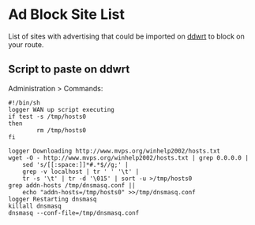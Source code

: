 # Ad Block Site List
List of sites with advertising that could be imported on [ddwrt] to block on your route.

## Script to paste on ddwrt

Administration > Commands:

```
#!/bin/sh
logger WAN up script executing
if test -s /tmp/hosts0
then
        rm /tmp/hosts0
fi

logger Downloading http://www.mvps.org/winhelp2002/hosts.txt
wget -O - http://www.mvps.org/winhelp2002/hosts.txt | grep 0.0.0.0 |
	sed 's/[[:space:]]*#.*$//g;' |
	grep -v localhost | tr ' ' '\t' |
	tr -s '\t' | tr -d '\015' | sort -u >/tmp/hosts0
grep addn-hosts /tmp/dnsmasq.conf ||
	echo "addn-hosts=/tmp/hosts0" >>/tmp/dnsmasq.conf
logger Restarting dnsmasq
killall dnsmasq
dnsmasq --conf-file=/tmp/dnsmasq.conf
```

[ddwrt]: https://wiki.dd-wrt.com/wiki/index.php/Ad_blocking
